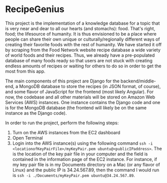 # RecipeGenius
This project is the implementation of a knowledge database for a topic that is very near and dear to all our hearts (and stomachs): food. That's right, food; the lifesource of humanity. It is thus envisioned to be a place where people can share their own unique or culturally/regionally different ways of creating their favorite foods with the rest of humanity. We have started it off by scraping from the Food Network website recipe database a wide variety of world foods and their recipes. Thus, we already have a pre-populated database of many foods ready so that users are not stuck with creating endless amounts of recipes or waiting for others to do so in order to get the most from this app. 

The main components of this project are Django for the backend/middle-end, a MongoDB database to store the recipes (in JSON format, of course), and some flavor of JavaScript for the frontend (most likely Angular). For now, the codebase and all other materials will be stored on Amazon Web Services (AWS) instances. One instance contains the Django code and one is for the MongoDB database (the frontend will likely be on the same instance as the Django code).

In order to run the project, perform the following steps:
1. Turn on the AWS instances from the EC2 dashboard
2. Open Terminal
3. Login into the AWS instance(s) using the following command ```ssh -i <locationofKeyPairFile>/myKeyPair.pem ubuntu@<publicIPaddress>```. The <locationofKeyPairFile> is the location of the key pair file in your computer and the <publicIPaddress> field is contained in the information page of the EC2 instance. For instance, if my key pair file is in my Documents directory on a Mac (or any flavor of Linux) and the public IP is 34.24.567.89, then the command I would run is ```ssh -i ./Documents/myKeyPair.pem ubuntu@34.24.567.89```.
